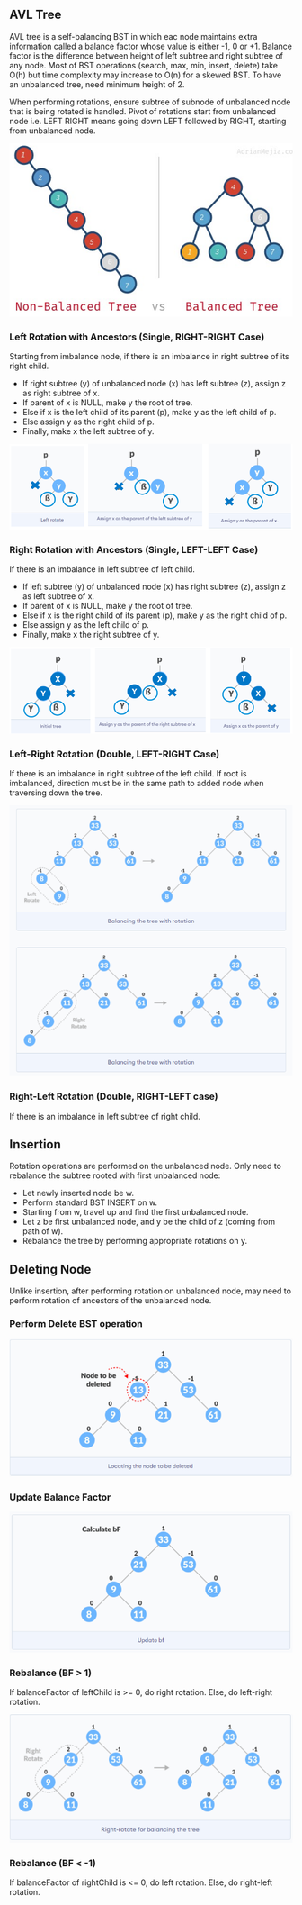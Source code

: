 ## AVL Tree

AVL tree is a self-balancing BST in which eac node maintains extra information called a balance factor whose value is either -1, 0 or +1. Balance factor is the difference between height of left subtree and right subtree of any node. Most of BST operations (search, max, min, insert, delete) take O(h) but time complexity may increase to O(n) for a skewed BST. To have an unbalanced tree, need minimum height of 2.

When performing rotations, ensure subtree of subnode of unbalanced node that is being rotated is handled. Pivot of rotations start from unbalanced node i.e. LEFT RIGHT means going down LEFT followed by RIGHT, starting from unbalanced node.

![nodes](../../../images/balanced-trees.PNG)

### Left Rotation with Ancestors (Single, RIGHT-RIGHT Case)

Starting from imbalance node, if there is an imbalance in right subtree of its right child.

- If right subtree (y) of unbalanced node (x) has left subtree (z), assign z as right subtree of x.
- If parent of x is NULL, make y the root of tree.
- Else if x is the left child of its parent (p), make y as the left child of p.
- Else assign y as the right child of p.
- Finally, make x the left subtree of y.

![nodes](../../../images/AVL-left-rotation-ancestors.PNG)

### Right Rotation with Ancestors (Single, LEFT-LEFT Case)

If there is an imbalance in left subtree of left child.

- If left subtree (y) of unbalanced node (x) has right subtree (z), assign z as left subtree of x.
- If parent of x is NULL, make y the root of tree.
- Else if x is the right child of its parent (p), make y as the right child of p.
- Else assign y as the left child of p.
- Finally, make x the right subtree of y.

![nodes](../../../images/AVL-right-rotation-ancestors.PNG)

### Left-Right Rotation (Double, LEFT-RIGHT Case)

If there is an imbalance in right subtree of the left child. If root is imbalanced, direction must be in the same path to added node when traversing down the tree.

![nodes](../../../images/AVL-left-right-rotation.PNG)

### Right-Left Rotation (Double, RIGHT-LEFT case)

If there is an imbalance in left subtree of right child.

## Insertion

Rotation operations are performed on the unbalanced node. Only need to rebalance the subtree rooted with first unbalanced node:

- Let newly inserted node be w.
- Perform standard BST INSERT on w.
- Starting from w, travel up and find the first unbalanced node.
- Let z be first unbalanced node, and y be the child of z (coming from path of w).
- Rebalance the tree by performing appropriate rotations on y.

## Deleting Node

Unlike insertion, after performing rotation on unbalanced node, may need to perform rotation of ancestors of the unbalanced node.

### Perform Delete BST operation

![nodes](../../../images/AVL-delete-BST.PNG)

### Update Balance Factor

![nodes](../../../images/AVL-delete-update-bf.PNG)

### Rebalance (BF > 1)

If balanceFactor of leftChild is >= 0, do right rotation. Else, do left-right rotation.

![nodes](../../../images/AVL-delete-rebalance.PNG)

### Rebalance (BF < -1)

If balanceFactor of rightChild is <= 0, do left rotation. Else, do right-left rotation.
